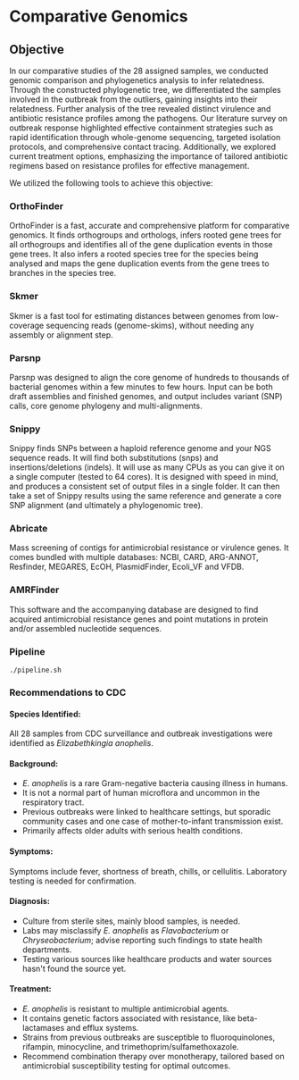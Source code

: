 # Comparative Genomics 

## Objective

In our comparative studies of the 28 assigned samples, we conducted genomic comparison and phylogenetics analysis to infer relatedness. Through the constructed phylogenetic tree, we differentiated the samples involved in the outbreak from the outliers, gaining insights into their relatedness. Further analysis of the tree revealed distinct virulence and antibiotic resistance profiles among the pathogens. Our literature survey on outbreak response highlighted effective containment strategies such as rapid identification through whole-genome sequencing, targeted isolation protocols, and comprehensive contact tracing. Additionally, we explored current treatment options, emphasizing the importance of tailored antibiotic regimens based on resistance profiles for effective management.

We utilized the following tools to achieve this objective:

### OrthoFinder
OrthoFinder is a fast, accurate and comprehensive platform for comparative genomics. It finds orthogroups and orthologs, infers rooted  gene trees for all orthogroups and identifies all of the gene duplication events in those gene trees. It also infers a rooted species tree for the species being analysed and maps the gene duplication events from the gene trees to branches in the species tree. <br>

### Skmer
Skmer is a fast tool for estimating distances between genomes from low-coverage sequencing reads (genome-skims), without needing 
any assembly or alignment step. <br>

### Parsnp

Parsnp was designed to align the core genome of hundreds to thousands of bacterial genomes within a few minutes to few hours.
Input can be both draft assemblies and finished genomes, and output includes variant (SNP) calls, core genome phylogeny and multi-alignments. <br>

### Snippy
Snippy finds SNPs between a haploid reference genome and your NGS sequence reads. It will find both substitutions (snps) and insertions/deletions (indels). It will use as many CPUs as you can give it on a single computer (tested to 64 cores). It is designed 
with speed in mind, and produces a consistent set of output files in a single folder. It can then take a set of Snippy results using 
the same reference and generate a core SNP alignment (and ultimately a phylogenomic tree). <br>

### Abricate

Mass screening of contigs for antimicrobial resistance or virulence genes. It comes bundled with multiple databases: NCBI, CARD, 
ARG-ANNOT, Resfinder, MEGARES, EcOH, PlasmidFinder, Ecoli_VF and VFDB. <br>

### AMRFinder

This software and the accompanying database are designed to find acquired antimicrobial resistance genes and point mutations 
in protein and/or assembled nucleotide sequences. <br>

### Pipeline
`./pipeline.sh` 

### Recommendations to CDC <br>


#### Species Identified: <br>
All 28 samples from CDC surveillance and outbreak investigations were identified as _Elizabethkingia anophelis_. <br>

#### Background: <br>
   - _E. anophelis_ is a rare Gram-negative bacteria causing illness in humans. <br>
   - It is not a normal part of human microflora and uncommon in the respiratory tract. <br>
   - Previous outbreaks were linked to healthcare settings, but sporadic community cases and one case of mother-to-infant transmission exist. <br>
   - Primarily affects older adults with serious health conditions. <br>

#### Symptoms: <br>
Symptoms include fever, shortness of breath, chills, or cellulitis. Laboratory testing is needed for confirmation. <br>

#### Diagnosis: <br>
   - Culture from sterile sites, mainly blood samples, is needed. <br>
   - Labs may misclassify _E. anophelis_ as _Flavobacterium_ or _Chryseobacterium_; advise reporting such findings to state health departments. <br>
   - Testing various sources like healthcare products and water sources hasn't found the source yet. <br>

#### Treatment: <br>
   - _E. anophelis_ is resistant to multiple antimicrobial agents. <br>
   - It contains genetic factors associated with resistance, like beta-lactamases and efflux systems. <br>
   - Strains from previous outbreaks are susceptible to fluoroquinolones, rifampin, minocycline, and trimethoprim/sulfamethoxazole. <br>
   - Recommend combination therapy over monotherapy, tailored based on antimicrobial susceptibility testing for optimal outcomes. <br>

